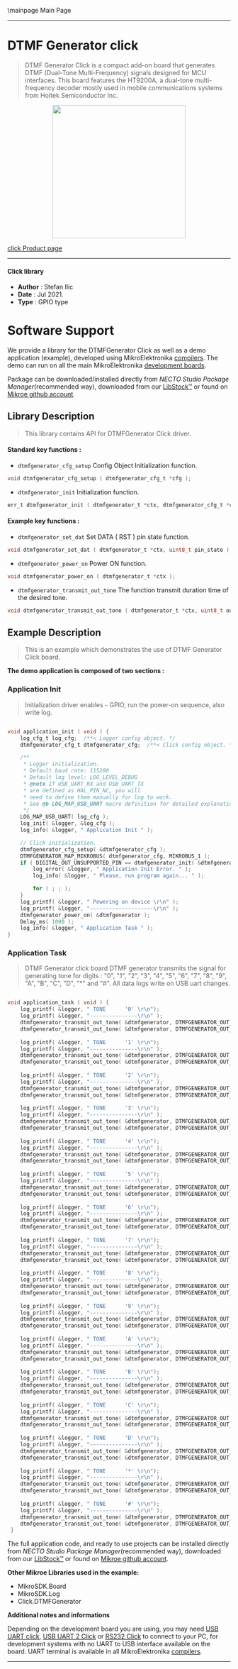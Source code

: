 \mainpage Main Page

---
# DTMF Generator click

> DTMF Generator Click is a compact add-on board that generates DTMF (Dual-Tone Multi-Frequency) signals designed for MCU interfaces. This board features the HT9200A, a dual-tone multi-frequency decoder mostly used in mobile communications systems from Holtek Semiconductor Inc.

<p align="center">
  <img src="https://download.mikroe.com/images/click_for_ide/dtmfgenerator_click.png" height=300px>
</p>

[click Product page](https://www.mikroe.com/dtmf-generator-click)

---


#### Click library

- **Author**        : Stefan Ilic
- **Date**          : Jul 2021.
- **Type**          : GPIO type


# Software Support

We provide a library for the DTMFGenerator Click
as well as a demo application (example), developed using MikroElektronika
[compilers](https://www.mikroe.com/necto-studio).
The demo can run on all the main MikroElektronika [development boards](https://www.mikroe.com/development-boards).

Package can be downloaded/installed directly from *NECTO Studio Package Manager*(recommended way), downloaded from our [LibStock&trade;](https://libstock.mikroe.com) or found on [Mikroe github account](https://github.com/MikroElektronika/mikrosdk_click_v2/tree/master/clicks).

## Library Description

> This library contains API for DTMFGenerator Click driver.

#### Standard key functions :

- `dtmfgenerator_cfg_setup` Config Object Initialization function.
```c
void dtmfgenerator_cfg_setup ( dtmfgenerator_cfg_t *cfg );
```

- `dtmfgenerator_init` Initialization function.
```c
err_t dtmfgenerator_init ( dtmfgenerator_t *ctx, dtmfgenerator_cfg_t *cfg );
```

#### Example key functions :

- `dtmfgenerator_set_dat` Set DATA ( RST ) pin state function.
```c
void dtmfgenerator_set_dat ( dtmfgenerator_t *ctx, uint8_t pin_state );
```

- `dtmfgenerator_power_on` Power ON function.
```c
void dtmfgenerator_power_on ( dtmfgenerator_t *ctx );
```

- `dtmfgenerator_transmit_out_tone` The function transmit duration time of the desired tone.
```c
void dtmfgenerator_transmit_out_tone ( dtmfgenerator_t *ctx, uint8_t out_tone, uint16_t delay_m_s );
```

## Example Description

> This is an example which demonstrates the use of DTMF Generator Click board.

**The demo application is composed of two sections :**

### Application Init

> Initialization driver enables - GPIO, run the power-on sequence, also write log.

```c

void application_init ( void ) {
    log_cfg_t log_cfg;  /**< Logger config object. */
    dtmfgenerator_cfg_t dtmfgenerator_cfg;  /**< Click config object. */

    /** 
     * Logger initialization.
     * Default baud rate: 115200
     * Default log level: LOG_LEVEL_DEBUG
     * @note If USB_UART_RX and USB_UART_TX 
     * are defined as HAL_PIN_NC, you will 
     * need to define them manually for log to work. 
     * See @b LOG_MAP_USB_UART macro definition for detailed explanation.
     */
    LOG_MAP_USB_UART( log_cfg );
    log_init( &logger, &log_cfg );
    log_info( &logger, " Application Init " );

    // Click initialization.
    dtmfgenerator_cfg_setup( &dtmfgenerator_cfg );
    DTMFGENERATOR_MAP_MIKROBUS( dtmfgenerator_cfg, MIKROBUS_1 );
    if ( DIGITAL_OUT_UNSUPPORTED_PIN == dtmfgenerator_init( &dtmfgenerator, &dtmfgenerator_cfg ) ) {
        log_error( &logger, " Application Init Error. " );
        log_info( &logger, " Please, run program again... " );

        for ( ; ; );
    }
    log_printf( &logger, " Powering on device \r\n" );
    log_printf( &logger, "--------------------\r\n" );
    dtmfgenerator_power_on( &dtmfgenerator );
    Delay_ms( 1000 );
    log_info( &logger, " Application Task " );
}

```

### Application Task

> DTMF Generator click board DTMF generator transmits the signal for generating tone for digits :
> "0", "1", "2", "3", "4", "5", "6", "7", "8", "9",
> "A", "B", "C", "D", "*" and "#".
> All data logs write on USB uart changes.

```c

void application_task ( void ) {
    log_printf( &logger, " TONE      '0' \r\n");
    log_printf( &logger, "---------------\r\n" );
    dtmfgenerator_transmit_out_tone( &dtmfgenerator, DTMFGENERATOR_OUT_TONE_0, signal_duration );
    dtmfgenerator_transmit_out_tone( &dtmfgenerator, DTMFGENERATOR_OUT_TONE_STOP, signal_duration );
    
    log_printf( &logger, " TONE      '1' \r\n");
    log_printf( &logger, "---------------\r\n" );
    dtmfgenerator_transmit_out_tone( &dtmfgenerator, DTMFGENERATOR_OUT_TONE_1, signal_duration );
    dtmfgenerator_transmit_out_tone( &dtmfgenerator, DTMFGENERATOR_OUT_TONE_STOP, signal_duration );
    
    log_printf( &logger, " TONE      '2' \r\n");
    log_printf( &logger, "---------------\r\n" );
    dtmfgenerator_transmit_out_tone( &dtmfgenerator, DTMFGENERATOR_OUT_TONE_2, signal_duration );
    dtmfgenerator_transmit_out_tone( &dtmfgenerator, DTMFGENERATOR_OUT_TONE_STOP, signal_duration );
    
    log_printf( &logger, " TONE      '3' \r\n");
    log_printf( &logger, "---------------\r\n" );
    dtmfgenerator_transmit_out_tone( &dtmfgenerator, DTMFGENERATOR_OUT_TONE_3, signal_duration );
    dtmfgenerator_transmit_out_tone( &dtmfgenerator, DTMFGENERATOR_OUT_TONE_STOP, signal_duration );
    
    log_printf( &logger, " TONE      '4' \r\n");
    log_printf( &logger, "---------------\r\n" );
    dtmfgenerator_transmit_out_tone( &dtmfgenerator, DTMFGENERATOR_OUT_TONE_4, signal_duration );
    dtmfgenerator_transmit_out_tone( &dtmfgenerator, DTMFGENERATOR_OUT_TONE_STOP, signal_duration );
    
    log_printf( &logger, " TONE      '5' \r\n");
    log_printf( &logger, "---------------\r\n" );
    dtmfgenerator_transmit_out_tone( &dtmfgenerator, DTMFGENERATOR_OUT_TONE_5, signal_duration );
    dtmfgenerator_transmit_out_tone( &dtmfgenerator, DTMFGENERATOR_OUT_TONE_STOP, signal_duration );
    
    log_printf( &logger, " TONE      '6' \r\n");
    log_printf( &logger, "---------------\r\n" );
    dtmfgenerator_transmit_out_tone( &dtmfgenerator, DTMFGENERATOR_OUT_TONE_6, signal_duration );
    dtmfgenerator_transmit_out_tone( &dtmfgenerator, DTMFGENERATOR_OUT_TONE_STOP, signal_duration );
    
    log_printf( &logger, " TONE      '7' \r\n");
    log_printf( &logger, "---------------\r\n" );
    dtmfgenerator_transmit_out_tone( &dtmfgenerator, DTMFGENERATOR_OUT_TONE_7, signal_duration );
    dtmfgenerator_transmit_out_tone( &dtmfgenerator, DTMFGENERATOR_OUT_TONE_STOP, signal_duration );
    
    log_printf( &logger, " TONE      '8' \r\n");
    log_printf( &logger, "---------------\r\n" );
    dtmfgenerator_transmit_out_tone( &dtmfgenerator, DTMFGENERATOR_OUT_TONE_8, signal_duration );
    dtmfgenerator_transmit_out_tone( &dtmfgenerator, DTMFGENERATOR_OUT_TONE_STOP, signal_duration );
    
    log_printf( &logger, " TONE      '9' \r\n");
    log_printf( &logger, "---------------\r\n" );
    dtmfgenerator_transmit_out_tone( &dtmfgenerator, DTMFGENERATOR_OUT_TONE_9, signal_duration );
    dtmfgenerator_transmit_out_tone( &dtmfgenerator, DTMFGENERATOR_OUT_TONE_STOP, signal_duration );
    
    log_printf( &logger, " TONE      'A' \r\n");
    log_printf( &logger, "---------------\r\n" );
    dtmfgenerator_transmit_out_tone( &dtmfgenerator, DTMFGENERATOR_OUT_TONE_A, signal_duration );
    dtmfgenerator_transmit_out_tone( &dtmfgenerator, DTMFGENERATOR_OUT_TONE_STOP, signal_duration );
    
    log_printf( &logger, " TONE      'B' \r\n");
    log_printf( &logger, "---------------\r\n" );
    dtmfgenerator_transmit_out_tone( &dtmfgenerator, DTMFGENERATOR_OUT_TONE_B, signal_duration );
    dtmfgenerator_transmit_out_tone( &dtmfgenerator, DTMFGENERATOR_OUT_TONE_STOP, signal_duration );
    
    log_printf( &logger, " TONE      'C' \r\n");
    log_printf( &logger, "---------------\r\n" );
    dtmfgenerator_transmit_out_tone( &dtmfgenerator, DTMFGENERATOR_OUT_TONE_C, signal_duration );
    dtmfgenerator_transmit_out_tone( &dtmfgenerator, DTMFGENERATOR_OUT_TONE_STOP, signal_duration );
    
    log_printf( &logger, " TONE      'D' \r\n");
    log_printf( &logger, "---------------\r\n" );
    dtmfgenerator_transmit_out_tone( &dtmfgenerator, DTMFGENERATOR_OUT_TONE_D, signal_duration );
    dtmfgenerator_transmit_out_tone( &dtmfgenerator, DTMFGENERATOR_OUT_TONE_STOP, signal_duration );
    
    log_printf( &logger, " TONE      '*' \r\n");
    log_printf( &logger, "---------------\r\n" );
    dtmfgenerator_transmit_out_tone( &dtmfgenerator, DTMFGENERATOR_OUT_TONE_ASTERISK, signal_duration );
    dtmfgenerator_transmit_out_tone( &dtmfgenerator, DTMFGENERATOR_OUT_TONE_STOP, signal_duration );
    
    log_printf( &logger, " TONE      '#' \r\n");
    log_printf( &logger, "---------------\r\n" );
    dtmfgenerator_transmit_out_tone( &dtmfgenerator, DTMFGENERATOR_OUT_TONE_HASH, signal_duration );
    dtmfgenerator_transmit_out_tone( &dtmfgenerator, DTMFGENERATOR_OUT_TONE_STOP, signal_duration );
 }

```


The full application code, and ready to use projects can be installed directly from *NECTO Studio Package Manager*(recommended way), downloaded from our [LibStock&trade;](https://libstock.mikroe.com) or found on [Mikroe github account](https://github.com/MikroElektronika/mikrosdk_click_v2/tree/master/clicks).

**Other Mikroe Libraries used in the example:**

- MikroSDK.Board
- MikroSDK.Log
- Click.DTMFGenerator

**Additional notes and informations**

Depending on the development board you are using, you may need
[USB UART click](https://www.mikroe.com/usb-uart-click),
[USB UART 2 Click](https://www.mikroe.com/usb-uart-2-click) or
[RS232 Click](https://www.mikroe.com/rs232-click) to connect to your PC, for
development systems with no UART to USB interface available on the board. UART
terminal is available in all MikroElektronika
[compilers](https://shop.mikroe.com/compilers).

---
